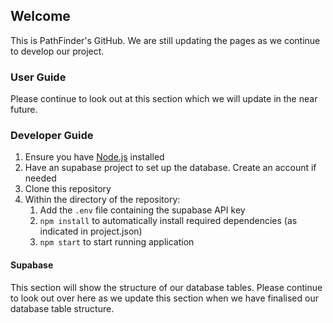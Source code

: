 ## Welcome

This is PathFinder's GitHub. We are still updating the pages as we continue to develop our project.

### User Guide

Please continue to look out at this section which we will update in the near future.

### Developer Guide

1. Ensure you have [Node.js](https://nodejs.org/en/download/) installed
2. Have an supabase project to set up the database. Create an account if needed
3. Clone this repository
4. Within the directory of the repository:
    1. Add the `.env` file containing the supabase API key
    1. `npm install` to automatically install required dependencies (as indicated in project.json)  
    1. `npm start` to start running application

#### Supabase
This section will show the structure of our database tables.
Please continue to look out over here as we update this section when we have finalised our database table structure.
